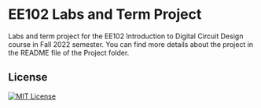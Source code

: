 
# EE102 Labs and Term Project

Labs and term project for the EE102 Introduction to Digital Circuit Design course in Fall 2022 semester. You can find more details about the project in the README file of the Project folder.


## License


[![MIT License](https://img.shields.io/badge/License-MIT-green.svg)](https://choosealicense.com/licenses/mit/)

  
